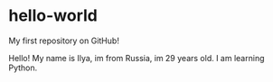 # hello-world
My first repository on GitHub!

Hello!
My name is Ilya, im from Russia, im 29 years old.
I am learning Python.
